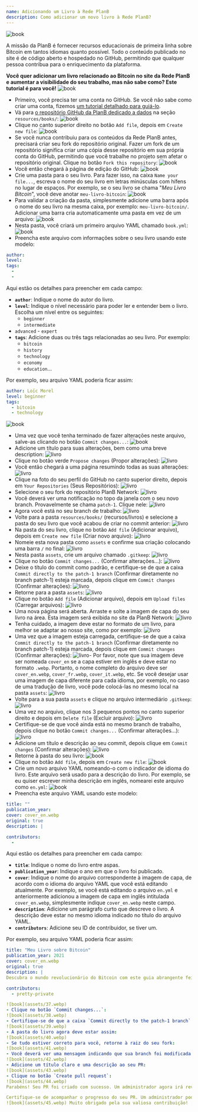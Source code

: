 ```yaml
---
name: Adicionando um Livro à Rede PlanB
description: Como adicionar um novo livro à Rede PlanB?
---
```

![book](assets/cover.webp)

A missão da PlanB é fornecer recursos educacionais de primeira linha sobre Bitcoin em tantos idiomas quanto possível. Todo o conteúdo publicado no site é de código aberto e hospedado no GitHub, permitindo que qualquer pessoa contribua para o enriquecimento da plataforma.

**Você quer adicionar um livro relacionado ao Bitcoin no site da Rede PlanB e aumentar a visibilidade do seu trabalho, mas não sabe como? Este tutorial é para você!**
![book](assets/01.webp)
- Primeiro, você precisa ter uma conta no GitHub. Se você não sabe como criar uma conta, fizemos [um tutorial detalhado para guiá-lo](https://planb.network/tutorials/others/create-github-account).
- Vá para [o repositório GitHub da PlanB dedicado a dados](https://github.com/DecouvreBitcoin/sovereign-university-data/tree/dev/resources/books) na seção `resources/books/`:
![book](assets/02.webp)
- Clique no canto superior direito no botão `Add file`, depois em `Create new file`:
![book](assets/03.webp)
- Se você nunca contribuiu para os conteúdos da Rede PlanB antes, precisará criar seu fork do repositório original. Fazer um fork de um repositório significa criar uma cópia desse repositório em sua própria conta do GitHub, permitindo que você trabalhe no projeto sem afetar o repositório original. Clique no botão `Fork this repository`:
![book](assets/04.webp)
- Você então chegará à página de edição do GitHub:
![book](assets/05.webp)
- Crie uma pasta para o seu livro. Para fazer isso, na caixa `Name your file...`, escreva o nome do seu livro em letras minúsculas com hífens no lugar de espaços. Por exemplo, se o seu livro se chama "*Meu Livro Bitcoin*", você deve anotar `meu-livro-bitcoin`:
![book](assets/06.webp)
- Para validar a criação da pasta, simplesmente adicione uma barra após o nome do seu livro na mesma caixa, por exemplo: `meu-livro-bitcoin/`. Adicionar uma barra cria automaticamente uma pasta em vez de um arquivo:
![book](assets/07.webp)
- Nesta pasta, você criará um primeiro arquivo YAML chamado `book.yml`:
![book](assets/08.webp)
- Preencha este arquivo com informações sobre o seu livro usando este modelo:

```yaml
author: 
level: 
tags:
  - 
  - 
```

Aqui estão os detalhes para preencher em cada campo:
- **`author`**: Indique o nome do autor do livro.
- **`level`**: Indique o nível necessário para poder ler e entender bem o livro. Escolha um nível entre os seguintes:
	- `beginner`
	- `intermediate`
- `advanced` - `expert`
- **`tags`**: Adicione duas ou três tags relacionadas ao seu livro. Por exemplo:
    - `bitcoin`
    - `history`
    - `technology`
    - `economy`
    - `education`...

Por exemplo, seu arquivo YAML poderia ficar assim:

```yaml
author: Loïc Morel
level: beginner
tags:
  - bitcoin
  - technology
```

![book](assets/09.webp)
- Uma vez que você tenha terminado de fazer alterações neste arquivo, salve-as clicando no botão `Commit changes...`:
![book](assets/10.webp)
- Adicione um título para suas alterações, bem como uma breve description: ![livro](assets/11.webp)
- Clique no botão verde `Propose changes` (Propor alterações):
![livro](assets/12.webp)
- Você então chegará a uma página resumindo todas as suas alterações:
![livro](assets/13.webp)
- Clique na foto do seu perfil do GitHub no canto superior direito, depois em `Your Repositories` (Seus Repositórios):
![livro](assets/14.webp)
- Selecione o seu fork do repositório PlanB Network:
![livro](assets/15.webp)
- Você deverá ver uma notificação no topo da janela com o seu novo branch. Provavelmente se chama `patch-1`. Clique nele:
![livro](assets/16.webp)
- Agora você está no seu branch de trabalho:
![livro](assets/17.webp)
- Volte para a pasta `resources/books/` (recursos/livros) e selecione a pasta do seu livro que você acabou de criar no commit anterior:
![livro](assets/18.webp)
- Na pasta do seu livro, clique no botão `Add file` (Adicionar arquivo), depois em `Create new file` (Criar novo arquivo):
![livro](assets/19.webp)
- Nomeie esta nova pasta como `assets` e confirme sua criação colocando uma barra `/` no final:
![livro](assets/20.webp)
- Nesta pasta `assets`, crie um arquivo chamado `.gitkeep`:
![livro](assets/21.webp)
- Clique no botão `Commit changes...` (Confirmar alterações...):
![livro](assets/22.webp)
- Deixe o título do commit como padrão, e certifique-se de que a caixa `Commit directly to the patch-1 branch` (Confirmar diretamente no branch patch-1) esteja marcada, depois clique em `Commit changes` (Confirmar alterações):
![livro](assets/23.webp)
- Retorne para a pasta `assets`:
![livro](assets/24.webp)
- Clique no botão `Add file` (Adicionar arquivo), depois em `Upload files` (Carregar arquivos):
![livro](assets/25.webp)
- Uma nova página será aberta. Arraste e solte a imagem de capa do seu livro na área. Esta imagem será exibida no site da PlanB Network:
![livro](assets/26.webp)
- Tenha cuidado, a imagem deve estar no formato de um livro, para melhor se adaptar ao nosso site, como por exemplo:
![livro](assets/27.webp)
- Uma vez que a imagem esteja carregada, certifique-se de que a caixa `Commit directly to the patch-1 branch` (Confirmar diretamente no branch patch-1) esteja marcada, depois clique em `Commit changes` (Confirmar alterações):
![livro](assets/28.webp)- Por favor, note que sua imagem deve ser nomeada `cover_en` se a capa estiver em inglês e deve estar no formato `.webp`. Portanto, o nome completo do arquivo deve ser `cover_en.webp`, `cover_fr.webp`, `cover_it.webp`, etc. Se você desejar usar uma imagem de capa diferente para cada idioma, por exemplo, no caso de uma tradução de livro, você pode colocá-las no mesmo local na pasta `assets`:
![livro](assets/29.webp)
- Volte para a sua pasta `assets` e clique no arquivo intermediário `.gitkeep`:
![livro](assets/30.webp)
- Uma vez no arquivo, clique nos 3 pequenos pontos no canto superior direito e depois em `Delete file` (Excluir arquivo):
![livro](assets/31.webp)
- Certifique-se de que você ainda está no mesmo branch de trabalho, depois clique no botão `Commit changes...` (Confirmar alterações...):
![livro](assets/32.webp)
- Adicione um título e descrição ao seu commit, depois clique em `Commit changes` (Confirmar alterações):
![livro](assets/33.webp)
- Retorne à pasta do seu livro: ![book](assets/34.webp)
- Clique no botão `Add file`, depois em `Create new file`:
![book](assets/35.webp)
- Crie um novo arquivo YAML nomeando-o com o indicador de idioma do livro. Este arquivo será usado para a descrição do livro. Por exemplo, se eu quiser escrever minha descrição em inglês, nomearei este arquivo como `en.yml`:
![book](assets/36.webp)
- Preencha este arquivo YAML usando este modelo:
```yaml
title: ""
publication_year: 
cover: cover_en.webp
original: true
description: |

contributors:
  - 
```

Aqui estão os detalhes para preencher em cada campo:
- **`title`**: Indique o nome do livro entre aspas.
- **`publication_year`**: Indique o ano em que o livro foi publicado.
- **`cover`**: Indique o nome do arquivo correspondente à imagem de capa, de acordo com o idioma do arquivo YAML que você está editando atualmente. Por exemplo, se você está editando o arquivo `en.yml` e anteriormente adicionou a imagem de capa em inglês intitulada `cover_en.webp`, simplesmente indique `cover_en.webp` neste campo.
- **`description`**: Adicione um parágrafo curto que descreve o livro. A descrição deve estar no mesmo idioma indicado no título do arquivo YAML.
- **`contributors`**: Adicione seu ID de contribuidor, se tiver um.

Por exemplo, seu arquivo YAML poderia ficar assim:

```yaml
title: "Meu Livro sobre Bitcoin"
publication_year: 2021
cover: cover_en.webp
original: true
description: |
Descubra o mundo revolucionário do Bitcoin com este guia abrangente feito para iniciantes. Meu Livro sobre Bitcoin desmistifica as complexidades do Bitcoin, fornecendo uma introdução clara e concisa sobre como o protocolo funciona. Desde sua tecnologia revolucionária até seu impacto potencial na economia global, este livro oferece insights valiosos e conhecimento prático. Perfeito para aqueles novos no Bitcoin, ele abrange os fundamentos, dicas de segurança e o futuro das finanças digitais. Mergulhe no futuro do dinheiro e capacite-se com o conhecimento para navegar na era digital com confiança.

contributors:
  - pretty-private

![book](assets/37.webp)
- Clique no botão `Commit changes...`:
![book](assets/38.webp)
- Certifique-se de que a caixa `Commit directly to the patch-1 branch` esteja marcada, adicione um título e clique em `Commit changes`:
![book](assets/39.webp)
- A pasta do livro agora deve estar assim:
![book](assets/40.webp)
- Se tudo estiver correto para você, retorne à raiz do seu fork:
![book](assets/41.webp)
- Você deverá ver uma mensagem indicando que sua branch foi modificada. Clique no botão `Compare & pull request`:
![book](assets/42.webp)
- Adicione um título claro e uma descrição ao seu PR:
![book](assets/43.webp)
- Clique no botão `Create pull request`:
![book](assets/44.webp)
Parabéns! Seu PR foi criado com sucesso. Um administrador agora irá revisá-lo e, se tudo estiver em ordem, mesclá-lo ao repositório principal da Rede PlanB. Você deverá ver seu livro aparecer no site alguns dias depois.

Certifique-se de acompanhar o progresso do seu PR. Um administrador pode deixar um comentário pedindo informações adicionais. Enquanto seu PR não for validado, você pode visualizá-lo na aba `Pull requests` no repositório GitHub da Rede PlanB.
![book](assets/45.webp) Muito obrigado pela sua valiosa contribuição! :)